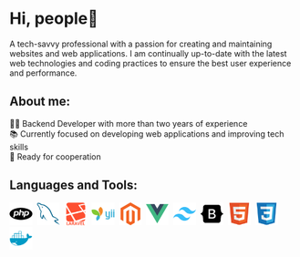 <h1 align="left">
  Hi, people👋 
</h1>
<p align="left">
    A tech-savvy professional with a passion for creating and maintaining websites and web applications. I am continually up-to-date with the latest web technologies and coding practices to ensure the best user experience and performance.
</p>
<h2 align="left">About me:</h2>
<p align="left">
  👩‍💻 Backend Developer with more than two years of experience <br />
  📚 Currently focused on developing web applications and improving tech skills<br />
  📌 Ready for cooperation
</p>
<h2 align="left">Languages and Tools:</h2>
<div>
    <img
        src="https://github.com/devicons/devicon/blob/master/icons/php/php-plain.svg"
        title="PHP"
        alt="PHP"
        width="40"
        height="40"
      />&nbsp;
    <img
        src="https://github.com/devicons/devicon/blob/master/icons/mysql/mysql-plain.svg"
        title="MySQL"
        alt="MySQL"
        width="40"
        height="40"
    />&nbsp;
    <img
        src="https://github.com/devicons/devicon/blob/master/icons/laravel/laravel-plain-wordmark.svg"
        title="Laravel"
        alt="Laravel"
        width="40"
        height="40"
    />&nbsp;
    <img
        src="https://github.com/devicons/devicon/blob/master/icons/yii/yii-original-wordmark.svg"
        title="Yii2"
        alt="Yii2"
        width="40"
        height="40"
    />&nbsp;
    <img
        src="https://github.com/devicons/devicon/blob/master/icons/magento/magento-original.svg"
        title="Magento"
        alt="Magento"
        width="40"
        height="40"
    />&nbsp;
    <img
        src="https://github.com/devicons/devicon/blob/master/icons/vuejs/vuejs-original.svg"
        title="Vue"
        alt="Vue"
        width="40"
        height="40"
    />&nbsp;
    <img
        src="https://github.com/devicons/devicon/blob/master/icons/tailwindcss/tailwindcss-plain.svg"
        title="Tailwindcss"
        alt="Tailwindcss"
        width="40"
        height="40"
    />&nbsp;
    <img
        src="https://github.com/devicons/devicon/blob/master/icons/bootstrap/bootstrap-plain.svg"
        title="Bootstrap"
        alt="Bootstrap"
        width="40"
        height="40"
    />&nbsp;
    <img
        src="https://github.com/devicons/devicon/blob/master/icons/html5/html5-original.svg"
        title="HTML5"
        alt="HTML"
        width="40"
        height="40"
    />&nbsp;
    <img
        src="https://github.com/devicons/devicon/blob/master/icons/css3/css3-original.svg"
        title="CSS"
        alt="CSS"
        width="40"
        height="40"
    />&nbsp;
    <img
        src="https://github.com/devicons/devicon/blob/master/icons/docker/docker-plain.svg"
        title="Docker"
        alt="Docker"
        width="40"
        height="40"
    />&nbsp;
</div>
